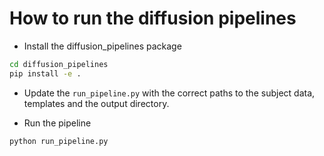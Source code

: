 # How to run the diffusion pipelines

- Install the diffusion_pipelines package

```bash
cd diffusion_pipelines
pip install -e .
```

- Update the ` run_pipeline.py ` with the correct paths to the subject data, templates and the output directory.

- Run the pipeline

```bash
python run_pipeline.py
```
